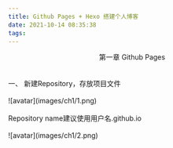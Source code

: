 ```yaml
---
title: Github Pages + Hexo 搭建个人博客
date: 2021-10-14 08:35:38
tags:
---
```

<center>第一章 Github Pages</center><br><br>
一、	新建Repository，存放项目文件<br><br>
![avatar](images/ch1/1.png)<br><br>
Repository name建议使用用户名.github.io<br><br>
![avatar](images/ch1/2.png)